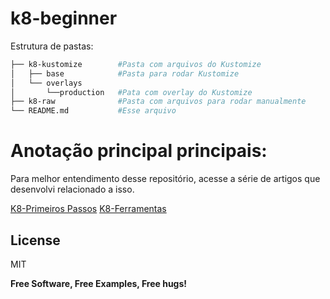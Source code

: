 # k8-beginner

Estrutura de pastas:
```bash
├── k8-kustomize        #Pasta com arquivos do Kustomize
│   ├── base            #Pasta para rodar Kustomize
│   └── overlays  
│       └──production   #Pata com overlay do Kustomize
├── k8-raw              #Pasta com arquivos para rodar manualmente
└── README.md           #Esse arquivo
```

# Anotação principal principais:
Para melhor entendimento desse repositório, acesse a série de artigos que desenvolvi relacionado a isso.

[K8-Primeiros Passos](https://medium.com/@thihenos/kubernetes-para-iniciantes-1-primeiros-passos-212ae76544ce)
[K8-Ferramentas](https://medium.com/@thihenos/kubernetes-para-iniciantes-1-primeiros-passos-212ae76544ce) 

License
----

MIT

**Free Software, Free Examples, Free hugs!**
